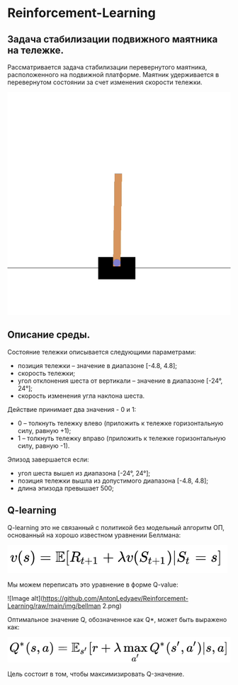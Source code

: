 # Reinforcement-Learning

## Задача стабилизации подвижного маятника на тележке.

Рассматривается задача стабилизации перевернутого маятника, расположенного на подвижной платформе. Маятник удерживается в перевернутом состоянии за счет изменения скорости тележки.

![Image alt](https://github.com/AntonLedyaev/Reinforcement-Learning/raw/main/img/cartpole.gif)


## Описание среды.

Состояние тележки описывается следующими параметрами:

* позиция тележки – значение в диапазоне [-4.8, 4.8];
* скорость тележки;
* угол отклонения шеста от вертикали – значение в диапазоне [-24°, 24°];
* скорость изменения угла наклона шеста.

Действие принимает два значения - 0 и 1:

* 0 – толкнуть тележку влево (приложить к тележке горизонтальную силу, равную +1);
* 1 – толкнуть тележку вправо (приложить к тележке горизонтальную силу, равную -1).

Эпизод завершается если:

* угол шеста вышел из диапазона [-24°, 24°];
* позиция тележки вышла из допустимого диапазона [-4.8, 4.8];
* длина эпизода превышает 500;


## Q-learning
Q-learning это не связанный с политикой без модельный алгоритм ОП, основанный на хорошо известном уравнении Беллмана:

![Image alt](https://github.com/AntonLedyaev/Reinforcement-Learning/raw/main/img/bellman1.png)

Мы можем переписать это уравнение в форме Q-value:

![Image alt](https://github.com/AntonLedyaev/Reinforcement-Learning/raw/main/img/bellman 2.png)

Оптимальное значение Q, обозначенное как Q*, может быть выражено как:

![Image alt](https://github.com/AntonLedyaev/Reinforcement-Learning/raw/main/img/bellman.png)

Цель состоит в том, чтобы максимизировать Q-значение.


